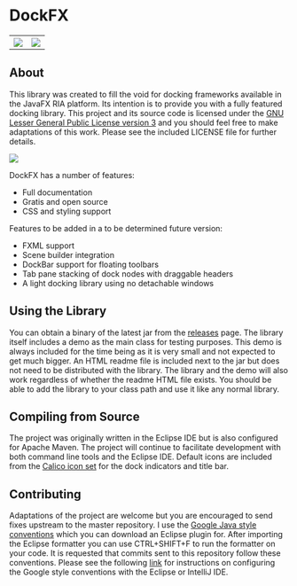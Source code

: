 # DockFX
<table>
<tr>
<th><img src="http://i.imgur.com/M69ZWgU.png" ></th>
<th><img src="http://i.imgur.com/yPLbHwy.png" ></th>
</tr>
</table>

## About
This library was created to fill the void for docking frameworks available in the JavaFX RIA platform. Its intention is to provide you with a fully featured docking library. This project and its source code is licensed under the [GNU Lesser General Public License version 3](http://www.gnu.org/licenses/lgpl-3.0.en.html) and you should feel free to make adaptations of this work. Please see the included LICENSE file for further details.

<img src="http://i.imgur.com/b2Oouif.png">

DockFX has a number of features:
* Full documentation
* Gratis and open source
* CSS and styling support

Features to be added in a to be determined future version:
* FXML support
* Scene builder integration
* DockBar support for floating toolbars
* Tab pane stacking of dock nodes with draggable headers
* A light docking library using no detachable windows

## Using the Library
You can obtain a binary of the latest jar from the [releases](https://github.com/RobertBColton/DockFX/releases) page. The library itself includes a demo as the main class for testing purposes. This demo is always included for the time being as it is very small and not expected to get much bigger. An HTML readme file is included next to the jar but does not need to be distributed with the library. The library and the demo will also work regardless of whether the readme HTML file exists. You should be able to add the library to your class path and use it like any normal library.

## Compiling from Source
The project was originally written in the Eclipse IDE but is also configured for Apache Maven. The project will continue to facilitate development with both command line tools and the Eclipse IDE. Default icons are included from the [Calico icon set](https://github.com/enigma-dev/Calico-Icon) for the dock indicators and title bar.

## Contributing
Adaptations of the project are welcome but you are encouraged to send fixes upstream to the master repository. I use the [Google Java style conventions](https://github.com/google/styleguide) which you can download an Eclipse plugin for. After importing the Eclipse formatter you can use CTRL+SHIFT+F to run the formatter on your code. It is requested that commits sent to this repository follow these conventions. Please see the following [link](https://github.com/HPI-Information-Systems/Metanome/wiki/Installing-the-google-styleguide-settings-in-intellij-and-eclipse) for instructions on configuring the Google style conventions with the Eclipse or IntelliJ IDE.

